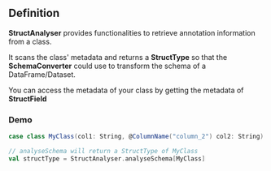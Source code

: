 ## Definition

**StructAnalyser** provides functionalities to retrieve annotation information from a class.

It scans the class' metadata and returns a **StructType** so that the **SchemaConverter** could use to transform the schema of a DataFrame/Dataset.

You can access the metadata of your class by getting the metadata of **StructField**

### Demo

```scala
case class MyClass(col1: String, @ColumnName("column_2") col2: String)

// analyseSchema will return a StructType of MyClass
val structType = StructAnalyser.analyseSchema[MyClass]
```
